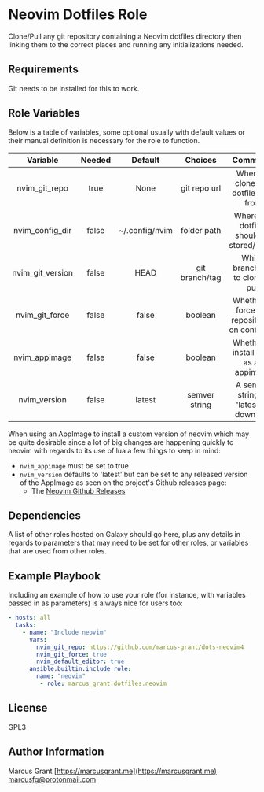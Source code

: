 Neovim Dotfiles Role
====================

Clone/Pull any git repository containing a Neovim dotfiles directory then linking them to the correct places and running any initializations needed.

Requirements
------------

Git needs to be installed for this to work.

Role Variables
--------------

Below is a table of variables, some optional usually with default values or their manual definition is necessary for the role to function.

|     Variable    | Needed|    Default   |   Choices    |                     Comments                    |
|:---------------:|:-----:|:------------:|:------------:|:-----------------------------------------------:|
| nvim_git_repo   | true  | None         | git repo url | Where to clone/pull dotfile repo from           |
| nvim_config_dir | false |~/.config/nvim| folder path  | Where the dotfiles should be stored/linked      |
| nvim_git_version| false | HEAD         |git branch/tag| Which branch/tag to clone or pull               |
| nvim_git_force  | false | false        | boolean      | Whether to force pull repositories on config_dir|
| nvim_appimage   | false | false        | boolean      | Whether to install nvim as an appimage          |
| nvim_version    | false | latest       | semver string| A semver string or 'latest' to download         |

When using an AppImage to install a custom version of neovim which may be quite desirable since a lot of big changes are happening quickly to neovim with regards to its use of lua a few things to keep in mind:
- `nvim_appimage` must be set to true
- `nvim_version` defaults to 'latest' but can be set to any released version of the AppImage as seen on the project's Github releases page:
  - The [Neovim Github Releases](https://github.com/neovim/neovim/releases)

Dependencies
------------

A list of other roles hosted on Galaxy should go here, plus any details in regards to parameters that may need to be set for other roles, or variables that are used from other roles.

Example Playbook
----------------

Including an example of how to use your role (for instance, with variables passed in as parameters) is always nice for users too:

```yaml
- hosts: all
  tasks:
    - name: "Include neovim"
      vars:
        nvim_git_repo: https://github.com/marcus-grant/dots-neovim4
        nvim_git_force: true
        nvim_default_editor: true
      ansible.builtin.include_role:
        name: "neovim"
         - role: marcus_grant.dotfiles.neovim
```

License
-------

GPL3

Author Information
------------------

Marcus Grant
[https://marcusgrant.me](https://marcusgrant.me)
[marcusfg@protonmail.com](marcusfg@protonmail.com)
